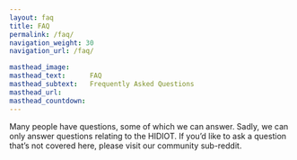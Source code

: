 ```yaml
---
layout: faq
title: FAQ
permalink: /faq/
navigation_weight: 30
navigation_url: /faq/

masthead_image:     
masthead_text:      FAQ
masthead_subtext:   Frequently Asked Questions
masthead_url:       
masthead_countdown:
---
```

Many people have questions, some of which we can answer. Sadly, we can only answer questions relating to the HIDIOT. If you’d like to ask a question that’s not covered here, please visit our community sub-reddit.
